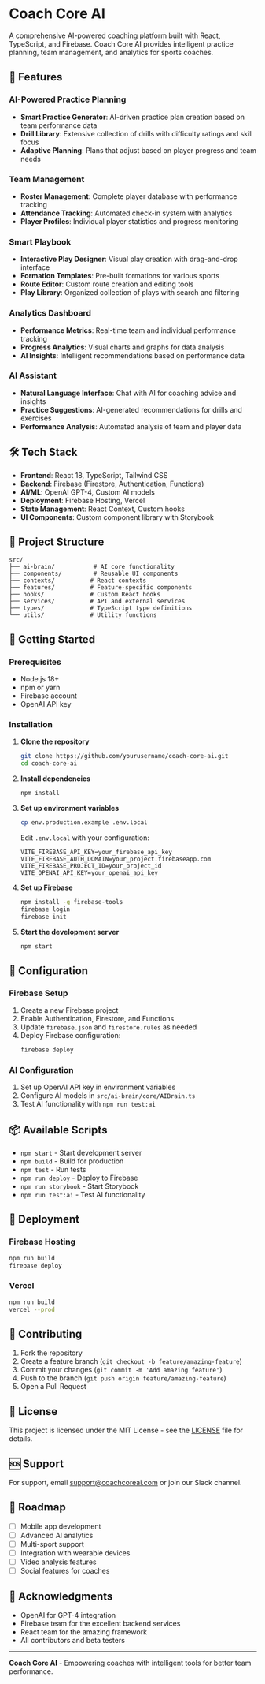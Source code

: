 # Coach Core AI

A comprehensive AI-powered coaching platform built with React, TypeScript, and Firebase. Coach Core AI provides intelligent practice planning, team management, and analytics for sports coaches.

## 🚀 Features

### AI-Powered Practice Planning
- **Smart Practice Generator**: AI-driven practice plan creation based on team performance data
- **Drill Library**: Extensive collection of drills with difficulty ratings and skill focus
- **Adaptive Planning**: Plans that adjust based on player progress and team needs

### Team Management
- **Roster Management**: Complete player database with performance tracking
- **Attendance Tracking**: Automated check-in system with analytics
- **Player Profiles**: Individual player statistics and progress monitoring

### Smart Playbook
- **Interactive Play Designer**: Visual play creation with drag-and-drop interface
- **Formation Templates**: Pre-built formations for various sports
- **Route Editor**: Custom route creation and editing tools
- **Play Library**: Organized collection of plays with search and filtering

### Analytics Dashboard
- **Performance Metrics**: Real-time team and individual performance tracking
- **Progress Analytics**: Visual charts and graphs for data analysis
- **AI Insights**: Intelligent recommendations based on performance data

### AI Assistant
- **Natural Language Interface**: Chat with AI for coaching advice and insights
- **Practice Suggestions**: AI-generated recommendations for drills and exercises
- **Performance Analysis**: Automated analysis of team and player data

## 🛠️ Tech Stack

- **Frontend**: React 18, TypeScript, Tailwind CSS
- **Backend**: Firebase (Firestore, Authentication, Functions)
- **AI/ML**: OpenAI GPT-4, Custom AI models
- **Deployment**: Firebase Hosting, Vercel
- **State Management**: React Context, Custom hooks
- **UI Components**: Custom component library with Storybook

## 📁 Project Structure

```
src/
├── ai-brain/           # AI core functionality
├── components/         # Reusable UI components
├── contexts/          # React contexts
├── features/          # Feature-specific components
├── hooks/             # Custom React hooks
├── services/          # API and external services
├── types/             # TypeScript type definitions
└── utils/             # Utility functions
```

## 🚀 Getting Started

### Prerequisites

- Node.js 18+ 
- npm or yarn
- Firebase account
- OpenAI API key

### Installation

1. **Clone the repository**
   ```bash
   git clone https://github.com/yourusername/coach-core-ai.git
   cd coach-core-ai
   ```

2. **Install dependencies**
   ```bash
   npm install
   ```

3. **Set up environment variables**
   ```bash
   cp env.production.example .env.local
   ```
   
   Edit `.env.local` with your configuration:
   ```env
   VITE_FIREBASE_API_KEY=your_firebase_api_key
   VITE_FIREBASE_AUTH_DOMAIN=your_project.firebaseapp.com
   VITE_FIREBASE_PROJECT_ID=your_project_id
   VITE_OPENAI_API_KEY=your_openai_api_key
   ```

4. **Set up Firebase**
   ```bash
   npm install -g firebase-tools
   firebase login
   firebase init
   ```

5. **Start the development server**
   ```bash
   npm start
   ```

## 🔧 Configuration

### Firebase Setup

1. Create a new Firebase project
2. Enable Authentication, Firestore, and Functions
3. Update `firebase.json` and `firestore.rules` as needed
4. Deploy Firebase configuration:
   ```bash
   firebase deploy
   ```

### AI Configuration

1. Set up OpenAI API key in environment variables
2. Configure AI models in `src/ai-brain/core/AIBrain.ts`
3. Test AI functionality with `npm run test:ai`

## 📦 Available Scripts

- `npm start` - Start development server
- `npm build` - Build for production
- `npm test` - Run tests
- `npm run deploy` - Deploy to Firebase
- `npm run storybook` - Start Storybook
- `npm run test:ai` - Test AI functionality

## 🚀 Deployment

### Firebase Hosting

```bash
npm run build
firebase deploy
```

### Vercel

```bash
npm run build
vercel --prod
```

## 🤝 Contributing

1. Fork the repository
2. Create a feature branch (`git checkout -b feature/amazing-feature`)
3. Commit your changes (`git commit -m 'Add amazing feature'`)
4. Push to the branch (`git push origin feature/amazing-feature`)
5. Open a Pull Request

## 📄 License

This project is licensed under the MIT License - see the [LICENSE](LICENSE) file for details.

## 🆘 Support

For support, email support@coachcoreai.com or join our Slack channel.

## 🔮 Roadmap

- [ ] Mobile app development
- [ ] Advanced AI analytics
- [ ] Multi-sport support
- [ ] Integration with wearable devices
- [ ] Video analysis features
- [ ] Social features for coaches

## 🙏 Acknowledgments

- OpenAI for GPT-4 integration
- Firebase team for the excellent backend services
- React team for the amazing framework
- All contributors and beta testers

---

**Coach Core AI** - Empowering coaches with intelligent tools for better team performance. 